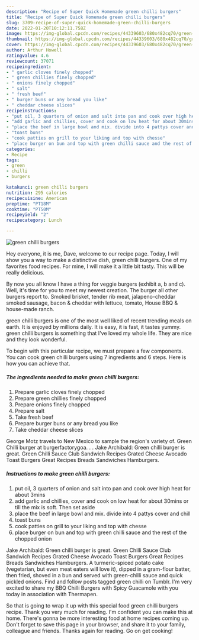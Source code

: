```yaml
---
description: "Recipe of Super Quick Homemade green chilli burgers"
title: "Recipe of Super Quick Homemade green chilli burgers"
slug: 3709-recipe-of-super-quick-homemade-green-chilli-burgers
date: 2022-01-20T10:12:11.758Z
image: https://img-global.cpcdn.com/recipes/44339603/680x482cq70/green-chilli-burgers-recipe-main-photo.jpg
thumbnail: https://img-global.cpcdn.com/recipes/44339603/680x482cq70/green-chilli-burgers-recipe-main-photo.jpg
cover: https://img-global.cpcdn.com/recipes/44339603/680x482cq70/green-chilli-burgers-recipe-main-photo.jpg
author: Arthur Howell
ratingvalue: 4.6
reviewcount: 37071
recipeingredient:
- " garlic cloves finely chopped"
- " green chillies finely chopped"
- " onions finely chopped"
- " salt"
- " fresh beef"
- " burger buns or any bread you like"
- " cheddar cheese slices"
recipeinstructions:
- "put oil, 3 quarters of onion and salt into pan and cook over high heat for about 3mins"
- "add garlic and chillies, cover and cook on low heat for about 30mins or till the mix is soft. Then set aside"
- "place the beef in large bowl and mix. divide into 4 pattys cover and chill"
- "toast buns"
- "cook patties on grill to your liking and top with chesse"
- "place burger on bun and top with green chilli sauce and the rest of the chopped onion"
categories:
- Recipe
tags:
- green
- chilli
- burgers

katakunci: green chilli burgers 
nutrition: 295 calories
recipecuisine: American
preptime: "PT18M"
cooktime: "PT50M"
recipeyield: "2"
recipecategory: Lunch

---
```



![green chilli burgers](https://img-global.cpcdn.com/recipes/44339603/680x482cq70/green-chilli-burgers-recipe-main-photo.jpg)

Hey everyone, it is me, Dave, welcome to our recipe page. Today, I will show you a way to make a distinctive dish, green chilli burgers. One of my favorites food recipes. For mine, I will make it a little bit tasty. This will be really delicious.

By now you all know I have a thing for veggie burgers (exhibit a, b and c). Well, it&#39;s time for you to meet my newest creation. The burger all other burgers report to. Smoked brisket, tender rib meat, jalapeno-cheddar smoked sausage, bacon &amp; cheddar with lettuce, tomato, House BBQ &amp; house-made ranch.

green chilli burgers is one of the most well liked of recent trending meals on earth. It is enjoyed by millions daily. It is easy, it is fast, it tastes yummy. green chilli burgers is something that I've loved my whole life. They are nice and they look wonderful.


To begin with this particular recipe, we must prepare a few components. You can cook green chilli burgers using 7 ingredients and 6 steps. Here is how you can achieve that.

<!--inarticleads1-->

##### The ingredients needed to make green chilli burgers:

1. Prepare  garlic cloves finely chopped
1. Prepare  green chillies finely chopped
1. Prepare  onions finely chopped
1. Prepare  salt
1. Take  fresh beef
1. Prepare  burger buns or any bread you like
1. Take  cheddar cheese slices


George Motz travels to New Mexico to sample the region&#39;s variety of. Green Chilli burger at burgerfactorygoa. . . Jake Archibald: Green chilli burger is great. Green Chilli Sauce Club Sandwich Recipes Grated Cheese Avocado Toast Burgers Great Recipes Breads Sandwiches Hamburgers. 

<!--inarticleads2-->

##### Instructions to make green chilli burgers:

1. put oil, 3 quarters of onion and salt into pan and cook over high heat for about 3mins
1. add garlic and chillies, cover and cook on low heat for about 30mins or till the mix is soft. Then set aside
1. place the beef in large bowl and mix. divide into 4 pattys cover and chill
1. toast buns
1. cook patties on grill to your liking and top with chesse
1. place burger on bun and top with green chilli sauce and the rest of the chopped onion


Jake Archibald: Green chilli burger is great. Green Chilli Sauce Club Sandwich Recipes Grated Cheese Avocado Toast Burgers Great Recipes Breads Sandwiches Hamburgers. A turmeric-spiced potato cake (vegetarian, but even meat eaters will love it), dipped in a gram-flour batter, then fried, shoved in a bun and served with green-chilli sauce and quick pickled onions. Find and follow posts tagged green chilli on Tumblr. I&#39;m very excited to share my BBQ Chilli Burgers with Spicy Guacamole with you today in association with Thermapen. 

So that is going to wrap it up with this special food green chilli burgers recipe. Thank you very much for reading. I'm confident you can make this at home. There's gonna be more interesting food at home recipes coming up. Don't forget to save this page in your browser, and share it to your family, colleague and friends. Thanks again for reading. Go on get cooking!

